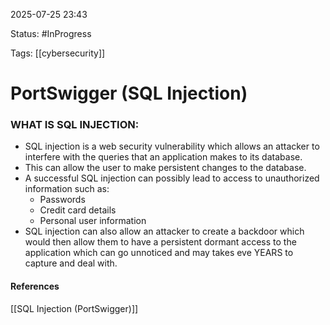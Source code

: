 
2025-07-25 23:43

Status: #InProgress 

Tags: [[cybersecurity]]

# PortSwigger (SQL Injection)

### WHAT IS SQL INJECTION:

- SQL injection is a web security vulnerability which allows an attacker to interfere with the queries that an application makes to its database.
- This can allow the user to make persistent changes to the database.
- A successful SQL injection can possibly lead to access to unauthorized information such as:
	- Passwords
	- Credit card details
	- Personal user information
- SQL injection can also allow an attacker to create a backdoor which would then allow them to have a persistent dormant access to the application which can go unnoticed and may takes eve YEARS to capture and deal with.





#### References
[[SQL Injection (PortSwigger)]]
